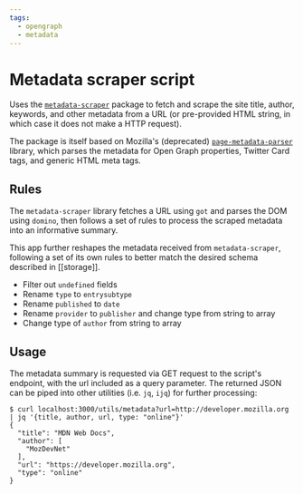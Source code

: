 ```yaml
---
tags:
  - opengraph
  - metadata
---
```


# Metadata scraper script

Uses the [`metadata-scraper`](https://github.com/BetaHuhn/metadata-scraper) package to fetch and scrape the site title, author, keywords, and other metadata from a URL (or pre-provided HTML string, in which case it does not make a HTTP request).

The package is itself based on Mozilla's (deprecated) [`page-metadata-parser`](https://github.com/mozilla/page-metadata-parser) library, which parses the metadata for Open Graph properties, Twitter Card tags, and generic HTML meta tags.

## Rules

The `metadata-scraper` library fetches a URL using `got` and parses the DOM using `domino`, then follows a set of rules to process the scraped metadata into an informative summary.

This app further reshapes the metadata received from `metadata-scraper`, following a set of its own rules to better match the desired schema described in [[storage]].

- Filter out `undefined` fields
- Rename `type` to `entrysubtype`
- Rename `published` to `date`
- Rename `provider` to `publisher` and change type from string to array
- Change type of `author` from string to array

## Usage

The metadata summary is requested via GET request to the script's endpoint, with the url included as a query parameter. The returned JSON can be piped into other utilities (i.e. `jq`, `ijq`) for further processing:

```console
$ curl localhost:3000/utils/metadata?url=http://developer.mozilla.org | jq '{title, author, url, type: "online"}'
{
  "title": "MDN Web Docs",
  "author": [
    "MozDevNet"
  ],
  "url": "https://developer.mozilla.org",
  "type": "online"
}
```
